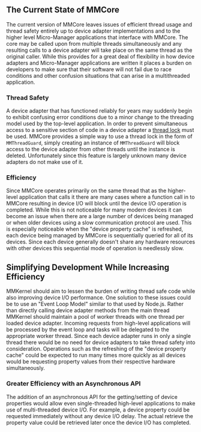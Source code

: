 ## The Current State of MMCore
The current version of MMCore leaves issues of efficient thread usage and thread safety entirely up to device adapter implementations and to the higher level Micro-Manager applications that
interface with MMCore. The core may be called upon from multiple threads simultaneously and any resulting calls to a device adapter will take place on the same thread as the
original caller. While this provides for a great deal of flexibility in how device adapters and Micro-Manager applications are written it places a burden on developers
to make sure that their software will not fail due to race conditions and other confusion situations that can arise in a multithreaded application. 

### Thread Safety
A device adapter that has functioned reliably for years may suddenly begin to exhibit confusing error conditions due to a minor change to the threading model used by the 
top-level application. In order to prevent simultaneous access to a sensitive section of code in a device adapter a [thread lock](https://en.wikipedia.org/wiki/Lock_(computer_science))
must be used. MMCore provides a simple way to use a thread lock in the form of `MMThreadGuard`, simply creating an instance of `MMThreadGuard` will block access to the
device adapter from other threads until the instance is deleted. Unfortunately since this feature is largely unknown many device adapters do not make use of it. 

### Efficiency
Since MMCore operates primarily on the same thread that as the higher-level application that calls it there are many cases where a function call in to MMCore resulting in device I/O
will block until the device I/O operation is completed. While this is not noticeable for many modern devices it can become an issue when there are a large number of devices being managed
or when older devices using a slow communication protocol are used. This is especially noticeable when the "device property cache" is refreshed, each device being managed by
MMCore is sequentially queried for all of its devices. Since each device generally doesn't share any hardware resources with other devices this sequential mode of operation is needlessly
slow.

## Simplifying Development While Increasing Efficiency
MMKernel should aim to lessen the burden of writing thread safe code while also improving device I/O performance. One solution to these issues could be to use an "Event Loop Model"
similar to that used by Node.js. Rather than directly calling device adapter methods from the main thread MMKernel should maintain a pool of worker threads with one thread per loaded
device adapter. Incoming requests from high-level applications will be processed by the event loop and tasks will be delegated to the appropriate worker thread. Since each
device adapter runs in only a single thread there would be no need for device adapters to take thread safety into consideration. Operations such as the refreshing of the "device
property cache" could be expected to run many times more quickly as all devices would be requesting property values from their respective hardware simultaneously.

### Greater Efficiency with an Asynchronous API
The addition of an asynchronous API for the getting/setting of device properties would allow even single-threaded high-level applications to make use of multi-threaded device I/O.
For example, a device property could be requested immediately without any device I/O delay. The actual retrieve the property value could be retrieved later once the device I/O has completed.
